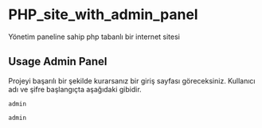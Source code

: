 # PHP_site_with_admin_panel
Yönetim paneline sahip php tabanlı bir internet sitesi


## Usage Admin Panel
Projeyi başarılı bir şekilde kurarsanız bir giriş sayfası göreceksiniz. Kullanıcı adı ve şifre başlangıçta aşağıdaki gibidir.


```admin```

`admin`